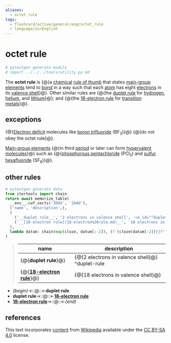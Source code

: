```yaml
---
aliases:
  - octet rule
tags:
  - flashcard/active/general/eng/octet_rule
  - language/in/English
---
```


# octet rule

```Python
# pytextgen generate module
# import ../../../tools/utility.py.md
```

The __octet rule__ is {@{a [chemical](chemistry.md) [rule of thumb](rule%20of%20thumb.md) that states [main-group elements](main-group%20element.md) tend to [bond](chemical%20bond.md) in a way such that each [atom](atom.md) has eight [electrons](electron.md) in its [valence shell](valence%20shell.md)}@}. Other similar rules are {@{the [duplet rule](#^duplet-rule) for [hydrogen](hydrogen.md), [helium](helium.md), and [lithium](lithium.md)}@}; and {@{the [18-electron rule](18-electron%20rule.md) for [transition metals](transition%20metal.md)}@}. <!--SR:!2025-08-04,507,270!2026-11-22,828,290!2025-04-19,4,310-->

## exceptions

{@{[Electron deficit](electron%20deficiency.md) molecules like [boron trifluoride](boron%20trifluoride.md) (BF<sub>3</sub>)}@} {@{do not obey the octet rule}@}. <!--SR:!2026-09-24,632,270!2025-04-19,4,310-->

[Main-group elements](main-group%20element.md) {@{in third [period](period%20(periodic%20table).md) or later can form [hypervalent molecules](hypervalent%20molecule.md)}@} such as {@{[phosphorous pentachloride](phosphorous%20pentachloride.md) (PCl<sub>5</sub>) and [sulfur hexafluoride](sulfur%20hexafluoride.md) (SF<sub>6</sub>)}@}. <!--SR:!2027-11-12,948,250!2025-04-18,3,290-->

## other rules

```Python
# pytextgen generate data
from itertools import chain
return await memorize_table(
  __env__.cwf_sects('309d', '284d'),
  ('name', 'description',),
  (
    ('__duplet rule__', '2 electrons in valence shell', '<a id="^duplet-rule"></a>^duplet-rule'),
    ('__[18-electron rule](18-electron%20rule.md)__', '18 electrons in valence shell', None,),
  ),
  lambda datum: chain(map(cloze, datum[:-2]), (f'{cloze(datum[-2])}{f" {datum[-1]}" if datum[-1] else ""}',),),
)
```

<!--pytextgen generate section="309d"--><!-- The following content is generated at 2023-09-26T08:43:44.011903+08:00. Any edits will be overridden! -->

> | name | description |
> |-|-|
> | {@{__duplet rule__}@} | {@{2 electrons in valence shell}@} <a id="^duplet-rule"></a>^duplet-rule |
> | {@{__[18-electron rule](18-electron%20rule.md)__}@} | {@{18 electrons in valence shell}@} | <!--SR:!2025-08-30,617,330!2025-06-22,564,330!2025-07-11,577,330!2025-08-24,612,330-->

<!--/pytextgen-->

<!--pytextgen generate section="284d"--><!-- The following content is generated at 2024-01-04T20:17:52.390426+08:00. Any edits will be overridden! -->

- _(begin)_→::@::←__duplet rule__ <!--SR:!2025-09-09,625,330!2025-07-05,574,330-->
- __duplet rule__→::@::←__[18-electron rule](18-electron%20rule.md)__ <!--SR:!2025-07-23,589,330!2025-07-02,572,330-->
- __[18-electron rule](18-electron%20rule.md)__→::@::←_(end)_ <!--SR:!2025-09-04,620,330!2025-06-16,559,330-->

<!--/pytextgen-->

## references

This text incorporates [content](https://en.wikipedia.org/wiki/octet_rule) from [Wikipedia](Wikipedia.md) available under the [CC BY-SA 4.0](https://creativecommons.org/licenses/by-sa/4.0/) license.
